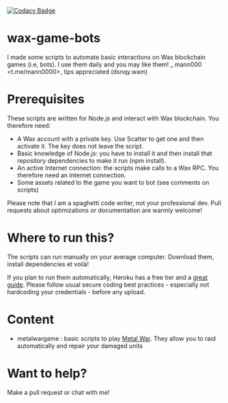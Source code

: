 [![Codacy Badge](https://app.codacy.com/project/badge/Grade/a2cc1c99b30441aea8f4b92506867198)](https://www.codacy.com/gh/mann0000/wax-game-bots/dashboard?utm_source=github.com&amp;utm_medium=referral&amp;utm_content=mann0000/wax-game-bots&amp;utm_campaign=Badge_Grade)

# wax-game-bots
I made some scripts to automate basic interactions on Wax blockchain games (i.e, bots). I use them daily and you may like them!
_ mann000 <t.me/mann0000>, tips appreciated (dsnqy.wam) 

# Prerequisites
These scripts are written for Node.js and interact with Wax blockchain. You therefore need:
* A Wax account with a private key. Use Scatter to get one and then activate it. The key does not leave the script.
* Basic knowledge of Node.js: you have to install it and then install that repository dependencies to make it run (npm install).
* An active Internet connection: the scripts make calls to a Wax RPC. You therefore need an Internet connection.
* Some assets related to the game you want to bot (see comments on scripts)

Please note that I am a spaghetti code writer, not your professional dev. Pull requests about optimizations or documentation are warmly welcome!

# Where to run this?
The scripts can run manually on your average computer. Download them, install dependencies et voilà!

If you plan to run them automatically, Heroku has a free tier and a [great guide](https://devcenter.heroku.com/articles/getting-started-with-nodejs). Please follow usual secure coding best practices - especially not hardcoding your credentials - before any upload.

# Content
* metalwargame : basic scripts to play [Metal War](https://metal-war.com/). They allow you to raid automatically and repair your damaged units

# Want to help?
Make a pull request or chat with me!
